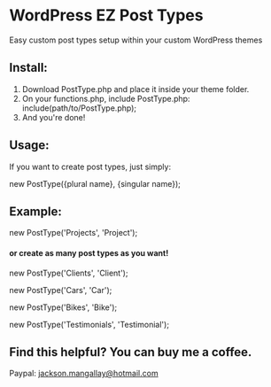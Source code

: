 # WordPress EZ Post Types
Easy custom post types setup within your custom WordPress themes

## Install:
1. Download PostType.php and place it inside your theme folder.
2. On your functions.php, include PostType.php: include(path/to/PostType.php);
3. And you're done!

## Usage:
If you want to create post types, just simply:

new PostType({plural name}, {singular name});
  
## Example:
new PostType('Projects', 'Project');

#### or create as many post types as you want!

new PostType('Clients', 'Client');

new PostType('Cars', 'Car');

new PostType('Bikes', 'Bike');

new PostType('Testimonials', 'Testimonial');



## Find this helpful? You can buy me a coffee.
Paypal: jackson.mangallay@hotmail.com
